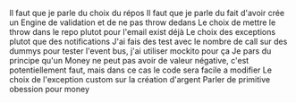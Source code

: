 Il faut que je parle du choix du répos
Il faut que je parle du fait d'avoir crée un Engine de validation et de ne pas throw dedans
Le choix de mettre le throw dans le repo plutot pour l'email exist déjà
Le choix des exceptions plutot que des notifications
J'ai fais des test avec le nombre de call sur des dummys pour tester l'event bus, j'ai utiliser mockito pour ça
Je pars du principe qu'un Money ne peut pas avoir de valeur négative, c'est potentiellement faut, mais dans ce cas le code sera facile a modifier
Le choix de l'exception custom sur la création d'argent
Parler de primitive obession pour money